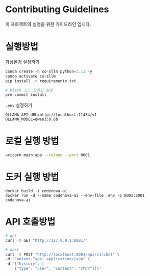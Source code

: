 # Contributing Guidelines

이 프로젝트의 실행을 위한 가이드라인 입니다.

# 실행방법

가상환경 설정하기

```python
conda create -n co-sllm python=3.11 -y
conda activate co-sllm
pip install -r requirements.txt

# black 코드 포멧팅 설정
pre-commit install
```

`.env` 설정하기

```
OLLAMA_API_URL=http://localhost:11434/v1
OLLAMA_MODEL=qwen3:0.6b
```

# 로컬 실행 방법

```bash
uvicorn main:app --reload --port 8001
```

# 도커 실행 방법
```
docker build -t codenova-ai .
docker run -d --name codenova-ai --env-file .env -p 8001:8001 codenova-ai
```

# API 호출방법

```sh
# get
curl -X GET "http://127.0.0.1:8001/"

# post
curl -X POST "http://localhost:8001/api/v1/chat" \
-H "Content-Type: application/json" \
-d '{"history": [
    {"type": "user", "content": "안녕?"}]}'
```